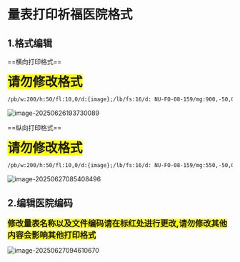 # 量表打印祈福医院格式

## 1.格式编辑

==横向打印格式==

<span style="background-color: yellow; font-size:28px; font-weight: bold;">请勿修改格式</span>

```markdown
/pb/w:200/h:50/fl:10,0/d:{image};/lb/fs:16/d: NU-FO-08-159/mg:900,-50,0,0;/lb/c/fs:18/mg:10,-30/d:广东祈福医院;/lb/c/fs:14/mg:40,0,40,20/d:QF_NRS2002营养风险筛查表;/lb/d:科室:;/lb/il/mg:0,0,70,0/d:{DeptName};/lb/il/d:床号:;/lb/il/mg:0,0,45,0/d:{BedNo};/lb/il/d:姓名:;/lb/il/mg:0,0,45,0/d:{Name};/lb/il/d:性别:;/lb/il/mg:0,0,45,0/d:{Sex};/lb/il/d:年龄:;/lb/il/mg:0,0,45,0/d:{Age};/lb/il/mg:0,0,0,20/d:入院诊断:;/lb/il/mg:0,0,45,0/d:{Diagnose};/lb/il/d:住院号:;/lb/il/d:{Id};
```

![image-20250626193730089](https://gitee.com/HavertzPlatform/worker-picgo/raw/master/image-20250626193730089.png)

==纵向打印格式==

<span style="background-color: yellow; font-size:28px; font-weight: bold;">请勿修改格式</span>

```markdown
/pb/w:200/h:50/fl:10,0/d:{image};/lb/fs:16/d: NU-FO-08-159/mg:550,-50,0,0;/lb/c/fs:18/mg:10,-30/d:广东祈福医院;/lb/c/fs:14/mg:40,0,40,20/d:跌倒风险评估记录表;/lb/d:科室:;/lb/il/mg:0,0,30,0/d:{DeptName} ;/lb/il/d:床号:;/lb/il/mg:0,0,40,0/d:{BedNo};/lb/il/d:姓名:;/lb/il/mg:0,0,40,0/d:{Name};/lb/il/d:性别:;/lb/il/mg:0,0,40,0/d:{Sex};/lb/il/d:年龄:;/lb/il/mg:0,0,40,0/d:{Age};/lb/d:住院号:;/lb/il/mg:0,0,30,0/d:{Id};/lb/il/mg:0,0,0,20/d:入院诊断:;/lb/il/d:{Diagnose};
```

![image-20250627085408496](https://gitee.com/HavertzPlatform/worker-picgo/raw/master/image-20250627085408496.png)

## 2.编辑医院编码

<span style="background-color: yellow; font-size:18px; font-weight: bold;">修改量表名称以及文件编码请在标红处进行更改,请勿修改其他内容会影响其他打印格式</span>

![image-20250627094610670](https://gitee.com/HavertzPlatform/worker-picgo/raw/master/image-20250627094610670.png)





